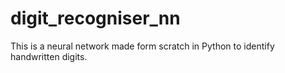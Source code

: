 # digit_recogniser_nn
This is a neural network made form scratch in Python to identify handwritten digits.
